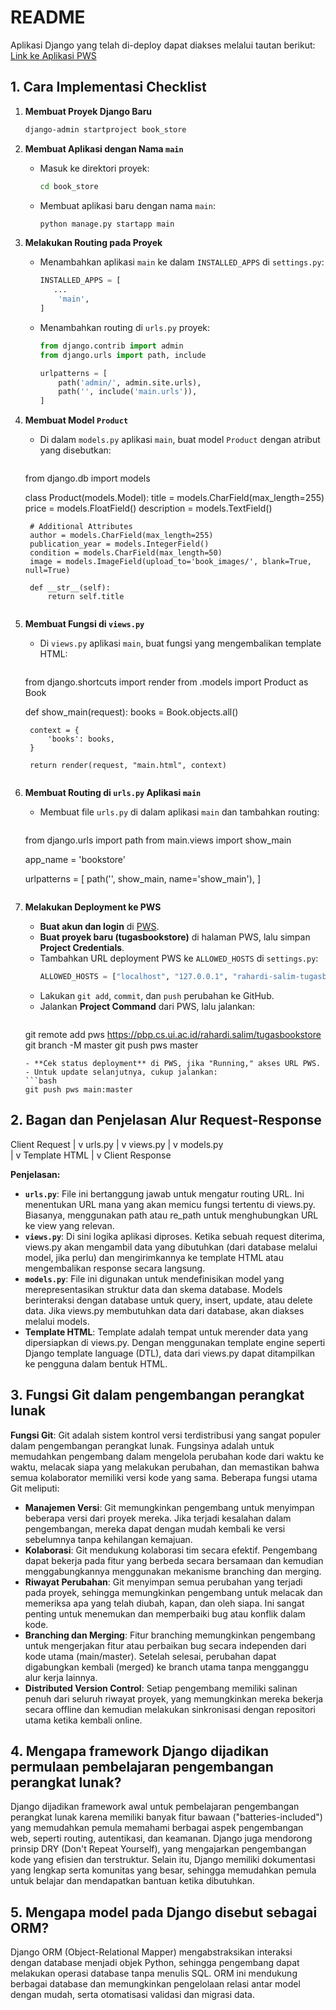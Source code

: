# README

Aplikasi Django yang telah di-deploy dapat diakses melalui tautan berikut:
[Link ke Aplikasi PWS](URL_TAUTAN_AKSES_APLIKASI_PWS)

## 1. Cara Implementasi Checklist

1. **Membuat Proyek Django Baru**
     ```bash
     django-admin startproject book_store
     ```

2. **Membuat Aplikasi dengan Nama `main`**
   - Masuk ke direktori proyek:
     ```bash
     cd book_store
     ```
   - Membuat aplikasi baru dengan nama `main`:
     ```bash
     python manage.py startapp main
     ```

3. **Melakukan Routing pada Proyek**
   - Menambahkan aplikasi `main` ke dalam `INSTALLED_APPS` di `settings.py`:
     ```python
     INSTALLED_APPS = [
        ...
         'main',
     ]
     ```
   - Menambahkan routing di `urls.py` proyek:
     ```python
     from django.contrib import admin
     from django.urls import path, include

     urlpatterns = [
         path('admin/', admin.site.urls),
         path('', include('main.urls')),
     ]
     ```

4. **Membuat Model `Product`**
   - Di dalam `models.py` aplikasi `main`, buat model `Product` dengan atribut yang disebutkan:
     ```python
    from django.db import models

    class Product(models.Model):
        title = models.CharField(max_length=255)
        price = models.FloatField()
        description = models.TextField()

        # Additional Attributes
        author = models.CharField(max_length=255)
        publication_year = models.IntegerField()
        condition = models.CharField(max_length=50)
        image = models.ImageField(upload_to='book_images/', blank=True, null=True)

        def __str__(self):
            return self.title
     ```

5. **Membuat Fungsi di `views.py`**
   - Di `views.py` aplikasi `main`, buat fungsi yang mengembalikan template HTML:
     ```python
    from django.shortcuts import render
    from .models import Product as Book

    def show_main(request):
        books = Book.objects.all()

        context = {
            'books': books,
        }

        return render(request, "main.html", context)
     ```

6. **Membuat Routing di `urls.py` Aplikasi `main`**
   - Membuat file `urls.py` di dalam aplikasi `main` dan tambahkan routing:
     ```python
    from django.urls import path
    from main.views import show_main

    app_name = 'bookstore'

    urlpatterns = [
        path('', show_main, name='show_main'),
    ]
     ```

7. **Melakukan Deployment ke PWS**
   - **Buat akun dan login** di [PWS](https://pbp.cs.ui.ac.id).
   - **Buat proyek baru (tugasbookstore)** di halaman PWS, lalu simpan **Project Credentials**.
   - Tambahkan URL deployment PWS ke `ALLOWED_HOSTS` di `settings.py`:
     ```python
     ALLOWED_HOSTS = ["localhost", "127.0.0.1", "rahardi-salim-tugasbookstore.pbp.cs.ui.ac.id"]
     ```
   - Lakukan `git add`, `commit`, dan `push` perubahan ke GitHub.
   - Jalankan **Project Command** dari PWS, lalu jalankan:
     ```bash
    git remote add pws https://pbp.cs.ui.ac.id/rahardi.salim/tugasbookstore
    git branch -M master
    git push pws master
     ```
   - **Cek status deployment** di PWS, jika "Running," akses URL PWS.
   - Untuk update selanjutnya, cukup jalankan:
     ```bash
     git push pws main:master
     ```

## 2. Bagan dan Penjelasan Alur Request-Response

Client Request 
    | 
    v 
urls.py
    | 
    v 
views.py
    | 
    v 
models.py  
    | 
    v 
Template HTML
    | 
    v 
Client Response

**Penjelasan:**

- **`urls.py`**: File ini bertanggung jawab untuk mengatur routing URL. Ini menentukan URL mana yang akan memicu fungsi tertentu di views.py. Biasanya, menggunakan path atau re_path untuk menghubungkan URL ke view yang relevan.
- **`views.py`**: Di sini logika aplikasi diproses. Ketika sebuah request diterima, views.py akan mengambil data yang dibutuhkan (dari database melalui model, jika perlu) dan mengirimkannya ke template HTML atau mengembalikan response secara langsung.
- **`models.py`**: File ini digunakan untuk mendefinisikan model yang merepresentasikan struktur data dan skema database. Models berinteraksi dengan database untuk query, insert, update, atau delete data. Jika views.py membutuhkan data dari database, akan diakses melalui models.
- **Template HTML**: Template adalah tempat untuk merender data yang dipersiapkan di views.py. Dengan menggunakan template engine seperti Django template language (DTL), data dari views.py dapat ditampilkan ke pengguna dalam bentuk HTML.

## 3. Fungsi Git dalam pengembangan perangkat lunak

**Fungsi Git**: Git adalah sistem kontrol versi terdistribusi yang sangat populer dalam pengembangan perangkat lunak. Fungsinya adalah untuk memudahkan pengembang dalam mengelola perubahan kode dari waktu ke waktu, melacak siapa yang melakukan perubahan, dan memastikan bahwa semua kolaborator memiliki versi kode yang sama. Beberapa fungsi utama Git meliputi:

- **Manajemen Versi**: Git memungkinkan pengembang untuk menyimpan beberapa versi dari proyek mereka. Jika terjadi kesalahan dalam pengembangan, mereka dapat dengan mudah kembali ke versi sebelumnya tanpa kehilangan kemajuan.
- **Kolaborasi**: Git mendukung kolaborasi tim secara efektif. Pengembang dapat bekerja pada fitur yang berbeda secara bersamaan dan kemudian menggabungkannya menggunakan mekanisme branching dan merging.
- **Riwayat Perubahan**: Git menyimpan semua perubahan yang terjadi pada proyek, sehingga memungkinkan pengembang untuk melacak dan memeriksa apa yang telah diubah, kapan, dan oleh siapa. Ini sangat penting untuk menemukan dan memperbaiki bug atau konflik dalam kode.
- **Branching dan Merging**: Fitur branching memungkinkan pengembang untuk mengerjakan fitur atau perbaikan bug secara independen dari kode utama (main/master). Setelah selesai, perubahan dapat digabungkan kembali (merged) ke branch utama tanpa mengganggu alur kerja lainnya.
- **Distributed Version Control**: Setiap pengembang memiliki salinan penuh dari seluruh riwayat proyek, yang memungkinkan mereka bekerja secara offline dan kemudian melakukan sinkronisasi dengan repositori utama ketika kembali online.

## 4. Mengapa framework Django dijadikan permulaan pembelajaran pengembangan perangkat lunak?

Django dijadikan framework awal untuk pembelajaran pengembangan perangkat lunak karena memiliki banyak fitur bawaan ("batteries-included") yang memudahkan pemula memahami berbagai aspek pengembangan web, seperti routing, autentikasi, dan keamanan. Django juga mendorong prinsip DRY (Don't Repeat Yourself), yang mengajarkan pengembangan kode yang efisien dan terstruktur. Selain itu, Django memiliki dokumentasi yang lengkap serta komunitas yang besar, sehingga memudahkan pemula untuk belajar dan mendapatkan bantuan ketika dibutuhkan.

## 5. Mengapa model pada Django disebut sebagai ORM?

Django ORM (Object-Relational Mapper) mengabstraksikan interaksi dengan database menjadi objek Python, sehingga pengembang dapat melakukan operasi database tanpa menulis SQL. ORM ini mendukung berbagai database dan memungkinkan pengelolaan relasi antar model dengan mudah, serta otomatisasi validasi dan migrasi data.